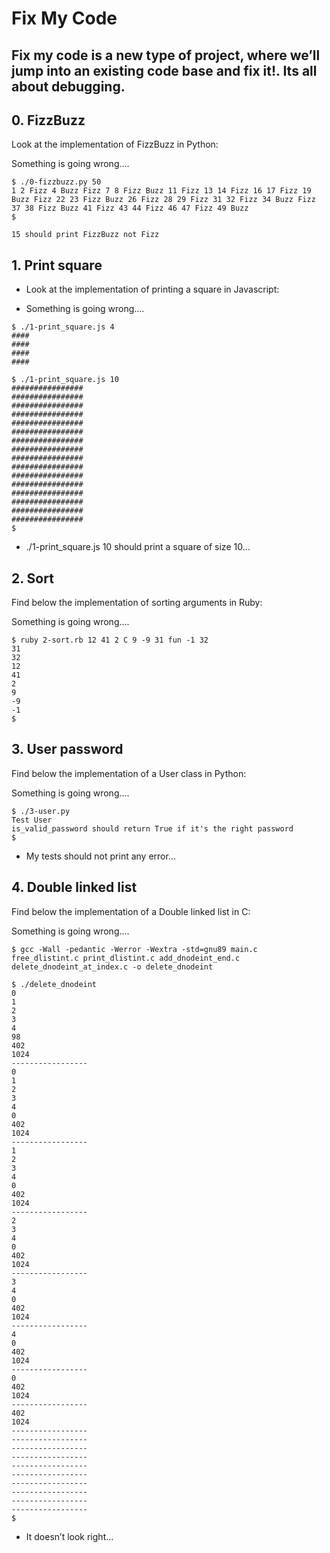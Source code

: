 # Fix My Code

## Fix my code is a new type of project, where we’ll jump into an existing code base and fix it!. Its all about debugging.


## 0. FizzBuzz

Look at the implementation of FizzBuzz in Python:

Something is going wrong….
```
$ ./0-fizzbuzz.py 50
1 2 Fizz 4 Buzz Fizz 7 8 Fizz Buzz 11 Fizz 13 14 Fizz 16 17 Fizz 19 Buzz Fizz 22 23 Fizz Buzz 26 Fizz 28 29 Fizz 31 32 Fizz 34 Buzz Fizz 37 38 Fizz Buzz 41 Fizz 43 44 Fizz 46 47 Fizz 49 Buzz
$
```
```
15 should print FizzBuzz not Fizz
```
   
## 1. Print square

- Look at the implementation of printing a square in Javascript:

- Something is going wrong….
```
$ ./1-print_square.js 4
####
####
####
####
```

```
$ ./1-print_square.js 10
################
################
################
################
################
################
################
################
################
################
################
################
################
################
################
################
$
```


- ./1-print_square.js 10 should print a square of size 10…
 
## 2. Sort

Find below the implementation of sorting arguments in Ruby:

Something is going wrong….
```
$ ruby 2-sort.rb 12 41 2 C 9 -9 31 fun -1 32
31
32
12
41
2
9
-9
-1
$
```
   
## 3. User password

Find below the implementation of a User class in Python:

Something is going wrong….
```
$ ./3-user.py 
Test User
is_valid_password should return True if it's the right password
$
```

- My tests should not print any error…

   
## 4. Double linked list

Find below the implementation of a Double linked list in C:

Something is going wrong….
```
$ gcc -Wall -pedantic -Werror -Wextra -std=gnu89 main.c free_dlistint.c print_dlistint.c add_dnodeint_end.c delete_dnodeint_at_index.c -o delete_dnodeint
```

```
$ ./delete_dnodeint 
0
1
2
3
4
98
402
1024
-----------------
0
1
2
3
4
0
402
1024
-----------------
1
2
3
4
0
402
1024
-----------------
2
3
4
0
402
1024
-----------------
3
4
0
402
1024
-----------------
4
0
402
1024
-----------------
0
402
1024
-----------------
402
1024
-----------------
-----------------
-----------------
-----------------
-----------------
-----------------
-----------------
-----------------
-----------------
-----------------
$
```

- It doesn’t look right…
